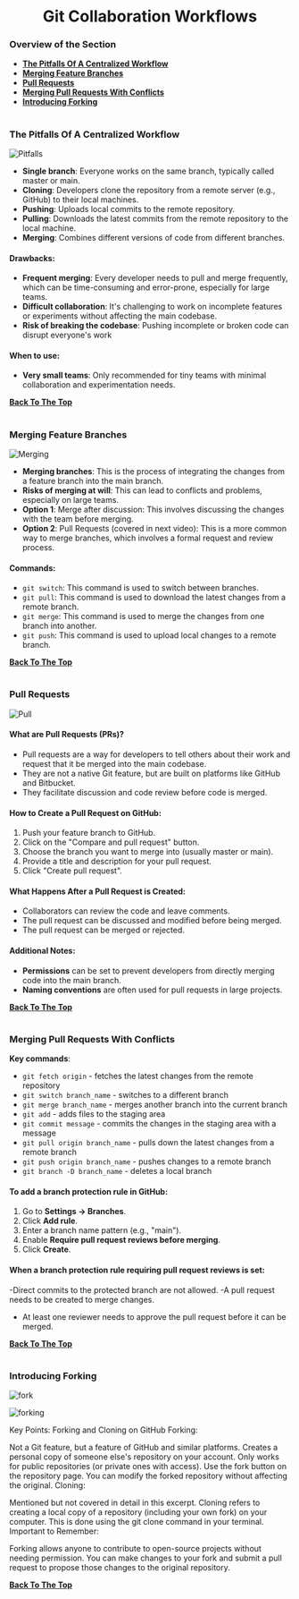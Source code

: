 <h1 align="center">Git Collaboration Workflows</h1>

### Overview of the Section
* **[The Pitfalls Of A Centralized Workflow](#c-workflow)**
* **[Merging Feature Branches](#merging)**
* **[Pull Requests](#pull)**
* **[Merging Pull Requests With Conflicts](#m-p-conflicts)**
* **[Introducing Forking](#fork)**

#
### <a name="c-workflow">The Pitfalls Of A Centralized Workflow</a>
![Pitfalls](https://github.com/tsokac2/-_-_Git_and_GitHub_CheatSheet/blob/main/src/65.JPG)

- **Single branch**: Everyone works on the same branch, typically called master or main.
- **Cloning**: Developers clone the repository from a remote server (e.g., GitHub) to their local machines.
- **Pushing**: Uploads local commits to the remote repository.
- **Pulling**: Downloads the latest commits from the remote repository to the local machine.
- **Merging**: Combines different versions of code from different branches.

#### Drawbacks:
- **Frequent merging**: Every developer needs to pull and merge frequently, which can be time-consuming and error-prone, especially for large teams.
- **Difficult collaboration**: It's challenging to work on incomplete features or experiments without affecting the main codebase.
- **Risk of breaking the codebase**: Pushing incomplete or broken code can disrupt everyone's work

#### When to use:
- **Very small teams**: Only recommended for tiny teams with minimal collaboration and experimentation needs.

**[Back To The Top](#Overview-of-the-Section)**
#
### <a name="merging">Merging Feature Branches</a>

![Merging](https://github.com/tsokac2/-_-_Git_and_GitHub_CheatSheet/blob/main/src/66.JPG)

- **Merging branches**: This is the process of integrating the changes from a feature branch into the main branch.
- **Risks of merging at will**: This can lead to conflicts and problems, especially on large teams.
- **Option 1**: Merge after discussion: This involves discussing the changes with the team before merging.
- **Option 2**: Pull Requests (covered in next video): This is a more common way to merge branches, which involves a formal request and review process.

#### Commands:
- ``git switch``: This command is used to switch between branches.
- ``git pull``: This command is used to download the latest changes from a remote branch.
- ``git merge``: This command is used to merge the changes from one branch into another.
- ``git push``: This command is used to upload local changes to a remote branch.

**[Back To The Top](#Overview-of-the-Section)**
#
### <a name="pull">Pull Requests</a>
![Pull](https://github.com/tsokac2/-_-_Git_and_GitHub_CheatSheet/blob/main/src/67.JPG)

#### What are Pull Requests (PRs)?
- Pull requests are a way for developers to tell others about their work and request that it be merged into the main codebase.
- They are not a native Git feature, but are built on platforms like GitHub and Bitbucket.
- They facilitate discussion and code review before code is merged.

#### How to Create a Pull Request on GitHub:
1. Push your feature branch to GitHub.
2. Click on the "Compare and pull request" button.
3. Choose the branch you want to merge into (usually master or main).
4. Provide a title and description for your pull request.
5. Click "Create pull request".

#### What Happens After a Pull Request is Created:
- Collaborators can review the code and leave comments.
- The pull request can be discussed and modified before being merged.
- The pull request can be merged or rejected.

#### Additional Notes:
- **Permissions** can be set to prevent developers from directly merging code into the main branch.
- **Naming conventions** are often used for pull requests in large projects.

**[Back To The Top](#Overview-of-the-Section)**
#
### <a name="m-p-conflicts">Merging Pull Requests With Conflicts</a>
**Key commands**:
- ``git fetch origin`` - fetches the latest changes from the remote repository
- ``git switch branch_name`` - switches to a different branch
- ``git merge branch_name`` - merges another branch into the current branch
- ``git add`` - adds files to the staging area
- ``git commit message`` - commits the changes in the staging area with a message
- ``git pull origin branch_name`` - pulls down the latest changes from a remote branch
- ``git push origin branch_name`` - pushes changes to a remote branch
- ``git branch -D branch_name`` - deletes a local branch

#### To add a branch protection rule in GitHub:
1. Go to **Settings -> Branches**.
2. Click **Add rule**.
3. Enter a branch name pattern (e.g., "main").
4. Enable **Require pull request reviews before merging**.
5. Click **Create**.

#### When a branch protection rule requiring pull request reviews is set:
-Direct commits to the protected branch are not allowed.
-A pull request needs to be created to merge changes.
- At least one reviewer needs to approve the pull request before it can be merged.

**[Back To The Top](#Overview-of-the-Section)**
#
### <a name="fork">Introducing Forking</a>
![fork](https://github.com/tsokac2/-_-_Git_and_GitHub_CheatSheet/blob/main/src/68.JPG)

![forking](https://github.com/tsokac2/-_-_Git_and_GitHub_CheatSheet/blob/main/src/69.JPG)

Key Points: Forking and Cloning on GitHub
Forking:

Not a Git feature, but a feature of GitHub and similar platforms.
Creates a personal copy of someone else's repository on your account.
Only works for public repositories (or private ones with access).
Use the fork button on the repository page.
You can modify the forked repository without affecting the original.
Cloning:

Mentioned but not covered in detail in this excerpt.
Cloning refers to creating a local copy of a repository (including your own fork) on your computer.
This is done using the git clone command in your terminal.
Important to Remember:

Forking allows anyone to contribute to open-source projects without needing permission.
You can make changes to your fork and submit a pull request to propose those changes to the original repository.

**[Back To The Top](#Overview-of-the-Section)**
#
